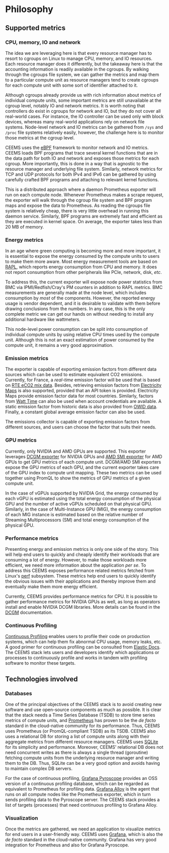 # Philosophy

## Supported metrics

### CPU, memory, IO and network

The idea we are leveraging here is that every resource manager has to resort to cgroups
on Linux to manage CPU, memory, and IO resources. Each resource manager does it
differently, but the takeaway here is that the accounting information is readily
available in the cgroups. By walking through the cgroups file system, we can gather the
metrics and map them to a particular compute unit as resource managers tend to create
cgroups for each compute unit with some sort of identifier attached to it.

Although cgroups already provide us with rich information about metrics of individual
compute units, some important metrics are still unavailable at the cgroup level, notably
IO and network metrics. It is worth noting that controllers do exist in cgroups for
network and IO, but they
do not cover all real-world cases. For instance, the IO controller can be used only
with block devices, whereas many real-world applications rely on network file systems.
Node-level network and IO metrics can be gathered from `/sys` and `/proc` file systems
relatively easily, however, the challenge here is to monitor those metrics at the cgroup
level.

CEEMS uses the [eBPF](https://ebpf.io/what-is-ebpf/) framework to monitor network and IO
metrics. CEEMS loads BPF programs
that trace several kernel functions that are in the data path for both IO and network and exposes
those metrics for each cgroup. More importantly, this is done in a way that is
agnostic to the resource manager and underlying file system. Similarly, network metrics for
TCP and UDP protocols for both IPv4 and IPv6 can be gathered by using carefully crafted
BPF programs and attaching to relevant kernel functions.

This is a distributed approach where a daemon Prometheus exporter will run on
each compute node. Whenever Prometheus makes a scrape request, the exporter will
walk through the cgroup file system and BPF program maps and
expose the data to Prometheus. As reading the cgroups file system is relatively cheap,
there is very little overhead in running this daemon service. Similarly, BPF programs are
extremely fast and efficient as they are executed in kernel space. On average, the exporter
takes less than 20 MB of memory.

### Energy metrics

In an age where green computing is becoming more and more important, it is essential to
expose the energy consumed by the compute units to users to make them more aware.
Most energy measurement tools are based on
[RAPL](https://www.kernel.org/doc/html/next/power/powercap/powercap.html), which reports
energy consumption from CPU and memory. It does not report consumption from other
peripherals like PCIe, network, disk, _etc_.

To address this, the current exporter will expose node power statistics from BMC
via IPMI/Redfish/Cray's PM counters in addition to
RAPL metrics. BMC measurements are generally made at the node level, which includes
consumption by _most_ of the components. However, the reported energy usage is vendor
dependent, and it is desirable to validate with them before drawing conclusions from the
numbers. In any case, this is the only complete metric we can get our hands on without
needing to install any additional hardware like wattmeters.

This node-level power consumption can be split into consumption of individual compute units
by using relative CPU times used by the compute unit. Although this is not an exact
estimation of power consumed by the compute unit, it remains a very good approximation.

### Emission metrics

The exporter is capable of exporting emission factors from different data sources
which can be used to estimate equivalent CO2 emissions. Currently, for
France, a _real-time_ emission factor will be used that is based on
[RTE eCO2 mix data](https://www.rte-france.com/en/eco2mix/co2-emissions). Besides,
retrieving emission factors from [Electricity Maps](https://app.electricitymaps.com/map)
is also supported, provided that an API token is provided. Electricity Maps provide
emission factor data for most countries. Similarly, factors from [Watt Time](https://watttime.org/)
can also be used when account credentials are available. A static emission factor from historic
data is also provided from [OWID data](https://github.com/owid/co2-data). Finally, a
constant global average emission factor can also be used.

The emissions collector is capable of exporting emission factors from different sources,
and users can choose the factor that suits their needs.

### GPU metrics

Currently, only NVIDIA and AMD GPUs are supported. This exporter leverages
[DCGM exporter](https://github.com/NVIDIA/dcgm-exporter/tree/main) for NVIDIA GPUs and
[AMD SMI exporter](https://github.com/amd/amd_smi_exporter) for AMD GPUs to get GPU metrics of
each compute unit. DCGM/AMD SMI exporters expose the GPU metrics of each GPU, and the
current exporter takes care of the GPU index to compute unit mapping. These two metrics
can be used together using PromQL to show the metrics of GPU metrics of a given compute
unit.

In the case of vGPUs supported by NVIDIA Grid, the energy consumed by each vGPU is
estimated using the total energy consumption of the physical GPU and the number of active
vGPUs scheduled on that physical GPU. Similarly, in the case of Multi-Instance GPU (MIG),
the energy consumption of each MIG instance is estimated based on the relative number
of Streaming Multiprocessors (SM) and total energy consumption of the physical GPU.

### Performance metrics

Presenting energy and emission metrics is only one side of the story. This will
help end users to quickly and cheaply identify their workloads that are consuming
a lot of energy. However, to make those workloads more efficient, we need more
information about the application _per se_. To address this CEEMS exposes performance
related metrics fetched from Linux's [perf](https://perf.wiki.kernel.org/index.php/Main_Page)
subsystem. These metrics help end users to quickly identify the obvious issues with
their applications and thereby improve them and eventually make them more
energy efficient.

Currently, CEEMS provides performance metrics for CPU. It is possible to gather
performance metrics for NVIDIA GPUs as well, as long as operators install and enable
NVIDIA DCGM libraries. More details can be found in the
[DCGM](https://docs.nvidia.com/datacenter/dcgm/latest/user-guide/feature-overview.html#profiling-metrics)
documentation.

### Continuous Profiling

[Continuous Profiling](https://www.cncf.io/blog/2022/05/31/what-is-continuous-profiling/) enables
users to profile their code on production systems, which can help them fix abnormal CPU
usage, memory leaks, etc. A good primer for continuous profiling can be consulted from
[Elastic Docs](https://www.elastic.co/what-is/continuous-profiling). The CEEMS stack lets users
and developers identify which applications or processes to continuously profile and works in tandem with profiling software to monitor these targets.

## Technologies involved

### Databases

One of the principal objectives of the CEEMS stack is to avoid creating new software and use
open-source components as much as possible. It is clear that the stack needs a Time Series
Database (TSDB) to store time series metrics of compute units, and [Prometheus](https://prometheus.io/)
has proven to be the _de facto_ standard in the cloud-native community for its performance. Thus,
CEEMS uses Prometheus (or PromQL-compliant TSDB) as its TSDB. CEEMS also uses a relational
DB for storing a list of compute units along with their aggregate metrics from different
resource managers. CEEMS uses [SQLite](https://www.sqlite.org/) for its simplicity and
performance. Moreover, CEEMS' relational DB does not need concurrent writes as there is always
a single thread (goroutine) fetching compute units from the underlying resource manager
and writing them to the DB. Thus, SQLite can be a very good option and avoids having to
maintain complex DB servers.

For the case of continuous profiling, [Grafana Pyroscope](https://grafana.com/oss/pyroscope/)
provides an OSS version of a continuous profiling database, which can be regarded as equivalent
to Prometheus for profiling data. [Grafana Alloy](https://grafana.com/docs/alloy/latest/)
is the agent that runs on all compute nodes like the Prometheus exporter, which in turn sends
profiling data to the Pyroscope server. The CEEMS stack provides a list of targets (processes)
that need continuous profiling to Grafana Alloy.

### Visualization

Once the metrics are gathered, we need an application to visualize metrics for end users
in a user-friendly way. CEEMS uses [Grafana](https://grafana.com/grafana/), which is also
the _de facto_ standard in the cloud-native community. Grafana has very good integration for
Prometheus and also for Grafana Pyroscope.
